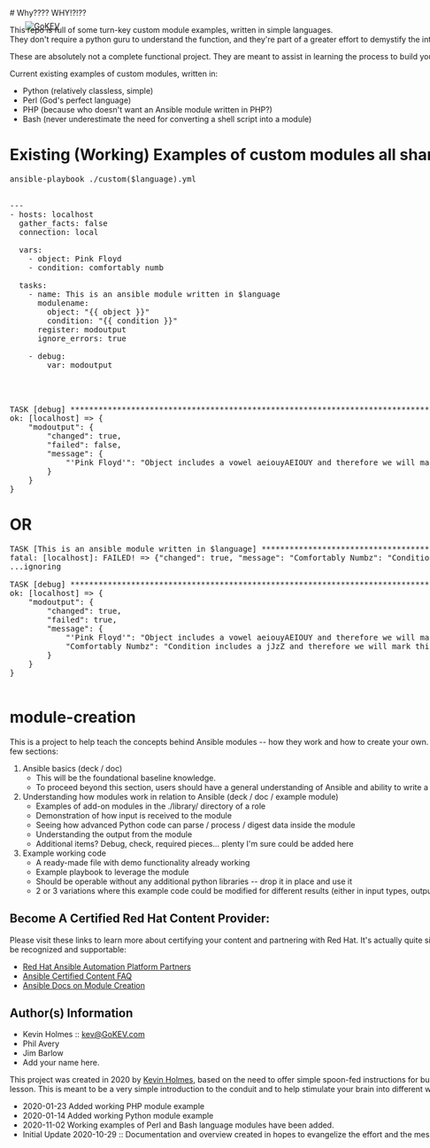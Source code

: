 [![GoKEV](http://GoKEV.com/GoKEV200.png)](http://GoKEV.com/)

<div style="position: absolute; top: 40px; left: 200px;">
# Why????  WHY!?!??

This repo is full of some turn-key custom module examples, written in simple languages.  
They don't require a python guru to understand the function, and they're part of a greater
effort to demystify the interaction between Ansible and the module itself.

These are absolutely not a complete functional project.  They are meant to assist in learning
the process to build your own custom module and make it work inside a custom Ansible collection.

Current existing examples of custom modules, written in:
* Python (relatively classless, simple)
* Perl (God's perfect language)
* PHP (because who doesn't want an Ansible module written in PHP?)
* Bash (never underestimate the need for converting a shell script into a module)

# Existing (Working) Examples of custom modules all share the same basic playbook:


<pre>ansible-playbook ./custom($language).yml


---
- hosts: localhost
  gather_facts: false
  connection: local

  vars:
    - object: Pink Floyd
    - condition: comfortably numb

  tasks:
    - name: This is an ansible module written in $language
      modulename:
        object: "{{ object }}"
        condition: "{{ condition }}"
      register: modoutput
      ignore_errors: true

    - debug:
        var: modoutput




TASK [debug] **************************************************************************************************************************
ok: [localhost] => {
    "modoutput": {
        "changed": true,
        "failed": false,
        "message": {
            "'Pink Floyd'": "Object includes a vowel aeiouyAEIOUY and therefore we will mark this as changed"
        }
    }
}
</pre>
# OR
<pre>
TASK [This is an ansible module written in $language] ***************************************************************************************
fatal: [localhost]: FAILED! => {"changed": true, "message": "Comfortably Numbz": "Condition includes a jJzZ and therefore we will mark this as failed"}}
...ignoring

TASK [debug] **************************************************************************************************************************
ok: [localhost] => {
    "modoutput": {
        "changed": true,
        "failed": true,
        "message": {
            "'Pink Floyd'": "Object includes a vowel aeiouyAEIOUY and therefore we will mark this as changed",
            "Comfortably Numbz": "Condition includes a jJzZ and therefore we will mark this as failed"
        }
    }
}

</pre>



# module-creation

This is a project to help teach the concepts behind Ansible modules -- how they work and how to create your own.  As this is a WIP, the general outline for the project is to divide the work into a few sections: 
1. Ansible basics (deck / doc)
   * This will be the foundational baseline knowledge.
   * To proceed beyond this section, users should have a general understanding of Ansible and ability to write a playbook
2. Understanding how modules work in relation to Ansible (deck / doc / example module)
   * Examples of add-on modules in the ./library/ directory of a role
   * Demonstration of how input is received to the module
   * Seeing how advanced Python code can parse / process / digest data inside the module
   * Understanding the output from the module
   * Additional items?  Debug, check, required pieces... plenty I'm sure could be added here
3. Example working code
   * A ready-made file with demo functionality already working
   * Example playbook to leverage the module
   * Should be operable without any additional python libraries -- drop it in place and use it
   * 2 or 3 variations where this example code could be modified for different results (either in input types, output format, or function)


## Become A Certified Red Hat Content Provider:

Please visit these links to learn more about certifying your content and partnering with Red Hat.  It's actually quite simple and great for recognition that your modules have gone the extra step to be recognized and supportable:

* [Red Hat Ansible Automation Platform Partners](https://www.ansible.com/partners "Red Hat Ansible Automation Platform Partners")
* [Ansible Certified Content FAQ](https://access.redhat.com/articles/4916901 "Ansible Certified Content FAQ")
* [Ansible Docs on Module Creation](https://docs.ansible.com/ansible/latest/dev_guide/developing_modules_general.html "Ansible Docs on Module Creation")


Author(s) Information
------------------
* Kevin Holmes :: kev@GoKEV.com
* Phil Avery
* Jim Barlow
* Add your name here.  


This project was created in 2020 by [Kevin Holmes](http://GoKEV.com/), based on the need to offer simple spoon-fed instructions for building a module.  This is, in no way, an advanced module course, not a Python lesson.  This is meant to be a very simple introduction to the conduit and to help stimulate your brain into different ways you can use it.

- 2020-01-23  Added working PHP module example
- 2020-01-14  Added working Python module example
- 2020-11-02  Working examples of Perl and Bash language modules have been added.
- Initial Update 2020-10-29 :: Documentation and overview created in hopes to evangelize the effort and the message to those who can help and contribute
